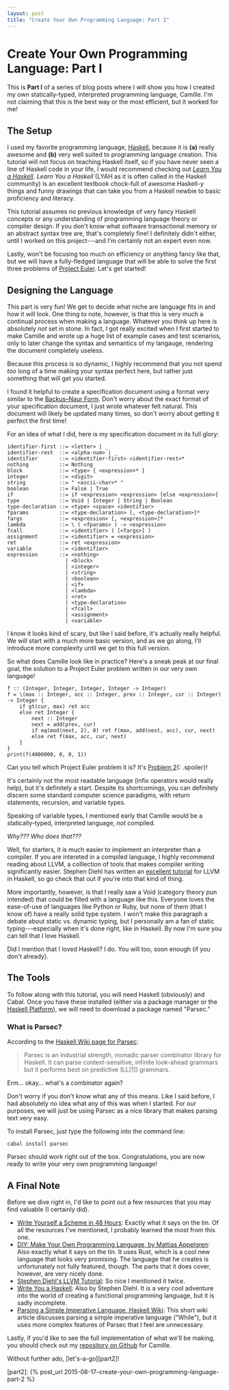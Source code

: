 ```yaml
---
layout: post
title: "Create Your Own Programming Language: Part I"
---
```


# Create Your Own Programming Language: Part I

This is **Part I** of a series of blog posts where I will show you how I created
my own statically-typed, interpreted programming language, Camille. I'm not
claiming that this is the best way or the most efficient, but it worked for me!

## The Setup

I used my favorite programming language, [Haskell][haskell], because it is
**(a)** really awesome and **(b)** very well suited to programming language
creation. This tutorial will not focus on teaching Haskell itself, so if you
have never seen a line of Haskell code in your life, I would recommend checking
out *[Learn You a Haskell][lyah]*. *Learn You a Haskell* (LYAH as it is often
called in the Haskell community) is an excellent textbook chock-full of awesome
Haskell-y things and funny drawings that can take you from a Haskell newbie to
basic proficiency and literacy.

This tutorial assumes no previous knowledge of very fancy Haskell concepts or
any understanding of programming language theory or compiler design. If you
don't know what software transactional memory or an abstract syntax tree are,
that's completely fine! I definitely didn't either, until I worked on this
project---and I'm certainly not an expert even now.

Lastly, won't be focusing too much on efficiency or anything fancy like that,
but we will have a fully-fledged language that will be able to solve the first
three problems of [Project Euler][project-euler]. Let's get started!

## Designing the Language

This part is very fun! We get to decide what niche are language fits in and how
it will look. One thing to note, however, is that this is very much a continual
process when making a language. Whatever you think up here is absolutely *not*
set in stone. In fact, I got really excited when I first started to make
Camille and wrote up a huge list of example cases and test scenarios, only to
later change the syntax and semantics of my langauge, rendering the document
completely useless.

Because this process is so dynamic, I highly recommend that you not spend *too*
long of a time making your syntax perfect here, but rather just something that
will get you started.

I found it helpful to create a specification document using a format very
similar to the [Backus–Naur Form][bnf]. Don't worry about the exact format of
your specification document, I just wrote whatever felt natural. This document
will likely be updated many times, so don't worry about getting it perfect the
first time!

For an idea of what I did, here is my specification document in its full glory:

    identifier-first ::= <letter> | _
    identifier-rest  ::= <alpha-num> | _
    identifier       ::= <identifier-first> <identifier-rest>*
    nothing          ::= Nothing
    block            ::= <type> { <expression>* }
    integer          ::= <digit>
    string           ::= " <ascii-char>* "
    boolean          ::= False | True
    if               ::= if <expression> <expression> [else <expression>]
    type             ::= Void | Integer | String | Boolean
    type-declaration ::= <type> <space> <identifier>
    fparams          ::= <type-declaration> [, <type-declaration>]*
    fargs            ::= <expression> [, <expression>]*
    lambda           ::= \ ( <fparams> ) -> <expression>
    fcall            ::= <identifier> ( [<fargs>] )
    assignment       ::= <identifier> = <expression>
    ret              ::= ret <expression>
    variable         ::= <identifier>
    expression       ::= <nothing>
                       | <block>
                       | <integer>
                       | <string>
                       | <boolean>
                       | <if>
                       | <lambda>
                       | <ret>
                       | <type-declaration>
                       | <fcall>
                       | <assignment>
                       | <variable>

I know it looks kind of scary, but like I said before, it's actually really
helpful. We will start with a much more basic version, and as we go along, I'll
introduce more complexity until we get to this full version.

So what does Camille look like in practice? Here's a sneak peak at our final
goal, the solution to a Project Euler problem written in our very own language!

    f :: (Integer, Integer, Integer, Integer -> Integer)
    f = \(max :: Integer, acc :: Integer, prev :: Integer, cur :: Integer) -> Integer {
        if gt(cur, max) ret acc
        else ret Integer {
            next :: Integer
            next = add(prev, cur)
            if eq(mod(next, 2), 0) ret f(max, add(next, acc), cur, next)
            else ret f(max, acc, cur, next)
        }
    }
    print(f(4000000, 0, 0, 1))

Can you tell which Project Euler problem it is? It's [Problem 2][pe2]{:
.spoiler}!

It's certainly not the most readable language (infix operators would really
help), but it's definitely a start. Despite its shortcomings, you can definitely
discern some standard computer science paradigms, with return statements,
recursion, and variable types.

Speaking of variable types, I mentioned early that Camille would be a
statically-typed, interpreted language, *not* compiled.

*Why??? Who does that???*

Well, for starters, it is much easier to implement an interpreter than a
compiler. If you are intereted in a compiled language, I highly recommend
reading about LLVM, a colllection of tools that makes compiler writing
significantly easier. Stephen Diehl has written an [excellent
tutorial][haskell-llvm] for LLVM in Haskell, so go check that out if you're into
that kind of thing.

More importantly, however, is that I really saw a Void (category theory pun
intended) that could be filled with a language like this. Everyone loves the
ease-of-use of languages like Python or Ruby, but none of them (that I know of)
have a really solid type system. I won't make this paragraph a debate about
static vs. dynamic typing, but I personally am a fan of static
typing---especially when it's done right, like in Haskell. By now I'm sure you
can tell that I love Haskell.

Did I mention that I loved Haskell? I do. You will too, soon enough (if you
don't already).

## The Tools

To follow along with this tutorial, you will need Haskell (obviously) and Cabal.
Once you have these installed (either via a package manager or the [Haskell
Platform][haskell-platform]), we will need to download a package named "Parsec."

### What is Parsec?

According to the [Haskell Wiki page for Parsec][haskell-wiki-parsec]:

> Parsec is an industrial strength, monadic parser combinator library for
Haskell. It can parse context-sensitive, infinite look-ahead grammars but it
performs best on predictive (LL[1]) grammars.

Erm... okay... what's a combinator again?

Don't worry if you don't know what any of this means. Like I said before, I had
absolutely no idea what any of this was when I started. For our purposes, we
will just be using Parsec as a nice library that makes parsing text very easy.

To install Parsec, just type the following into the command line:

    cabal install parsec

Parsec should work right out of the box. Congratulations, you are now ready to
write your very own programming language!

## A Final Note

Before we dive right in, I'd like to point out a few resources that you may find
valuable (I certainly did).

- [Write Yourself a Scheme in 48 Hours][write-a-scheme]: Exactly what it says on
    the tin. Of all the resources I've mentioned, I probably learned the most
    from this one.
- [DIY: Make Your Own Programming Language, by Mattias Appelgren][diy]: Also
    exactly what it says on the tin. It uses Rust, which is a cool new language
    that looks very promising. The language that he creates is unfortunately not
    fully featured, though. The parts that it does cover, however, are very
    nicely done.
- [Stephen Diehl's LLVM Tutorial][haskell-llvm]: So nice I mentioned it twice.
- [Write You a Haskell][wyah]: Also by Stephen Diehl. It is a very cool
    adventure into the world of creating a functional programming language, but
    it is sadly incomplete.
- [Parsing a Simple Imperative Language, Haskell Wiki][while]: This short wiki
    article discusses parsing a simple imperative language ("While"), but it
    uses more complex features of Parsec that I feel are unnecessary.

Lastly, if you'd like to see the full implementation of what we'll be making,
you should check out my [repository on Github][camille] for Camille.

Without further ado, [let's-a-go][part2]!

[project-euler]: http://projecteuler.net
[haskell]: http://haskell.org/
[lyah]: http://learnyouahaskell.com/
[bnf]: https://en.wikipedia.org/wiki/Backus%E2%80%93Naur_Form
[pe2]: https://projecteuler.net/problem=2
[haskell-llvm]: http://www.stephendiehl.com/llvm/
[haskell-platform]: https://www.haskell.org/platform/
[haskell-wiki-parsec]: https://wiki.haskell.org/Parsec
[write-a-scheme]: https://en.wikibooks.org/wiki/Write_Yourself_a_Scheme_in_48_Hours
[diy]: http://blog.ppelgren.se/2015-01-03/DIY-Make-Your-Own-Programming-language/
[wyah]: http://dev.stephendiehl.com/fun/
[while]: https://wiki.haskell.org/Parsing_a_simple_imperative_language
[camille]: https://github.com/jlubi333/Camille
[part2]: {% post_url 2015-08-17-create-your-own-programming-language-part-2 %}

